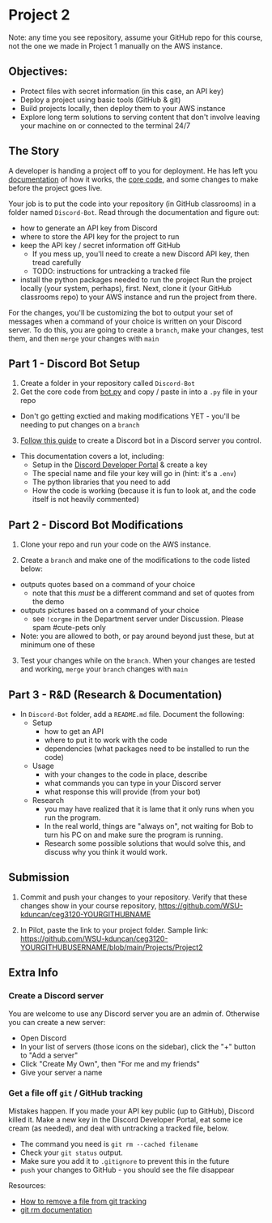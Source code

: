 # Project 2

Note: any time you see repository, assume your GitHub repo for this course, not the one we made in Project 1 manually on the AWS instance.

## Objectives:

- Protect files with secret information (in this case, an API key)
- Deploy a project using basic tools (GitHub & git)
- Build projects locally, then deploy them to your AWS instance
- Explore long term solutions to serving content that don't involve leaving your machine on or connected to the terminal 24/7

## The Story

A developer is handing a project off to you for deployment.  He has left you [documentation](https://realpython.com/how-to-make-a-discord-bot-python/) of how it works, the [core code](bot.py), and some changes to make before the project goes live.

Your job is to put the code into your repository (in GitHub classrooms) in a folder named `Discord-Bot`.  Read through the documentation and figure out:
  - how to generate an API key from Discord
  - where to store the API key for the project to run
  - keep the API key / secret information off GitHub
    - If you mess up, you'll need to create a new Discord API key, then tread carefully
    - TODO: instructions for untracking a tracked file
  - install the python packages needed to run the project
Run the project locally (your system, perhaps), first.  Next, clone it (your GitHub classrooms repo) to your AWS instance and run the project from there.

For the changes, you'll be customizing the bot to output your set of messages when a command of your choice is written on your Discord server.  To do this, you are going to create a `branch`, make your changes, test them, and then `merge` your changes with `main`

## Part 1 - Discord Bot Setup

1. Create a folder in your repository called `Discord-Bot`
2. Get the core code from [bot.py](bot.py) and copy / paste in into a `.py` file in your repo
  - Don't go getting exctied and making modifications YET - you'll be needing to put changes on a `branch`
3. [Follow this guide](https://realpython.com/how-to-make-a-discord-bot-python/) to create a Discord bot in a Discord server you control.
  - This documentation covers a lot, including:
    - Setup in the [Discord Developer Portal](https://discord.com/developers/applications) & create a key
    - The special name and file your key will go in (hint: it's a `.env`)
    - The python libraries that you need to add
    - How the code is working (because it is fun to look at, and the code itself is not heavily commented)

## Part 2 - Discord Bot Modifications

1. Clone your repo and run your code on the AWS instance.

2. Create a `branch` and make one of the modifications to the code listed below:
  - outputs quotes based on a command of your choice
    - note that this _must_ be a different command and set of quotes from the demo
  - outputs pictures based on a command of your choice
    - see `!corgme` in the Department server under Discussion. Please spam #cute-pets only
  - Note: you are allowed to both, or pay around beyond just these, but at minimum one of these

3. Test your changes while on the `branch`.  When your changes are tested and working, `merge` your `branch` changes with `main`

## Part 3 - R&D (Research & Documentation)

- In `Discord-Bot` folder, add a `README.md` file.  Document the following:
  - Setup
    - how to get an API
    - where to put it to work with the code
    - dependencies (what packages need to be installed to run the code)
  - Usage
    - with your changes to the code in place, describe
    - what commands you can type in your Discord server
    - what response this will provide (from your bot)
  - Research
    - you may have realized that it is lame that it only runs when you run the program.
    - In the real world, things are "always on", not waiting for Bob to turn his PC on and make sure the program is running.
    - Research some possible solutions that would solve this, and discuss why you think it would work.

## Submission

1. Commit and push your changes to your repository.  Verify that these changes show in your course repository, https://github.com/WSU-kduncan/ceg3120-YOURGITHUBNAME

2. In Pilot, paste the link to your project folder.  Sample link: https://github.com/WSU-kduncan/ceg3120-YOURGITHUBUSERNAME/blob/main/Projects/Project2

## Extra Info

### Create a Discord server

You are welcome to use any Discord server you are an admin of.  Otherwise you can create a new server:

- Open Discord
- In your list of servers (those icons on the sidebar), click the "+" button to "Add a server"
- Click "Create My Own", then "For me and my friends"
- Give your server a name

### Get a file off `git` / GitHub tracking

Mistakes happen.  If you made your API key public (up to GitHub), Discord killed it.  Make a new key in the Discord Developer Portal, eat some ice cream (as needed), and deal with untracking a tracked file, below.

- The command you need is `git rm --cached filename`
- Check your `git status` output.
- Make sure you add it to `.gitignore` to prevent this in the future
- `push` your changes to GitHub - you should see the file disappear

Resources:

- [How to remove a file from git tracking](https://www.codegrepper.com/code-examples/shell/how+to+remove+a+file+from+git+tracking)
- [git rm documentation](https://git-scm.com/docs/git-rm)